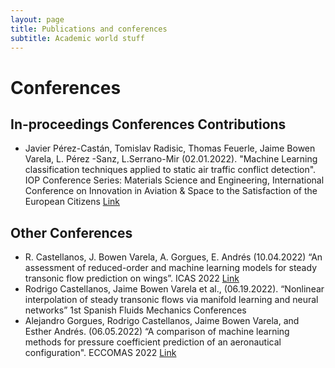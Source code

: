 ```yaml
---
layout: page
title: Publications and conferences
subtitle: Academic world stuff
---
```


# Conferences 
## In-proceedings Conferences Contributions

* Javier Pérez-Castán, Tomislav Radisic, Thomas Feuerle, Jaime Bowen Varela, L. Pérez -Sanz, L.Serrano-Mir (02.01.2022). "Machine Learning classification techniques applied to static air traffic conflict detection". IOP Conference Series: Materials Science and Engineering, International Conference on Innovation in Aviation & Space to the Satisfaction of the European Citizens [Link](https://iopscience.iop.org/article/10.1088/1757-899X/1226/1/012019/pdf)

## Other Conferences
* R. Castellanos, J. Bowen Varela, A. Gorgues, E. Andrés (10.04.2022) “An assessment of reduced-order and machine learning models for steady transonic flow prediction on wings”. ICAS 2022 [Link](https://www.icas.org/ICAS_ARCHIVE/ICAS2022/data/papers/ICAS2022_0020_paper.pdf)
* Rodrigo Castellanos, Jaime Bowen Varela et al., (06.19.2022). “Nonlinear interpolation of steady transonic flows via manifold learning and neural networks” 1st Spanish Fluids Mechanics Conferences
* Alejandro Gorgues, Rodrigo Castellanos, Jaime Bowen Varela, and Esther Andrés. (06.05.2022) “A comparison of machine learning methods for pressure coefficient prediction of an aeronautical configuration". ECCOMAS 2022 [Link](https://www.scipedia.com/public/Gorgues_et_al_2022a)
